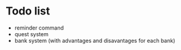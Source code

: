 # Todo list

- reminder command
- quest system
- bank system (with advantages and disavantages for each bank)
